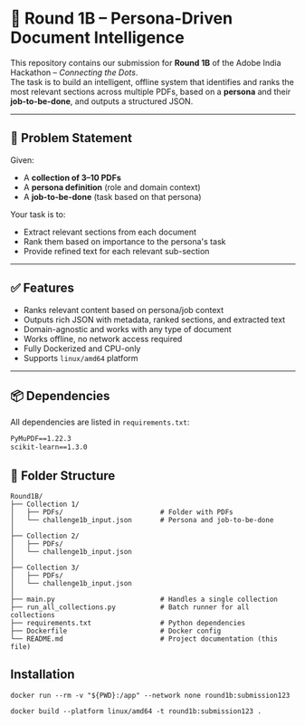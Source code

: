 # 📄 Round 1B – Persona-Driven Document Intelligence

This repository contains our submission for **Round 1B** of the Adobe India Hackathon – *Connecting the Dots*.  
The task is to build an intelligent, offline system that identifies and ranks the most relevant sections across multiple PDFs, based on a **persona** and their **job-to-be-done**, and outputs a structured JSON.

---

## 🧠 Problem Statement

Given:
- A **collection of 3–10 PDFs**
- A **persona definition** (role and domain context)
- A **job-to-be-done** (task based on that persona)

Your task is to:
- Extract relevant sections from each document
- Rank them based on importance to the persona's task
- Provide refined text for each relevant sub-section

---

## ✅ Features

- Ranks relevant content based on persona/job context
- Outputs rich JSON with metadata, ranked sections, and extracted text
- Domain-agnostic and works with any type of document
- Works offline, no network access required
- Fully Dockerized and CPU-only
- Supports `linux/amd64` platform

---

## 📦 Dependencies

All dependencies are listed in `requirements.txt`:

```txt
PyMuPDF==1.22.3
scikit-learn==1.3.0

```
## 📁 Folder Structure

```plaintext
Round1B/
├── Collection 1/
│   ├── PDFs/                        # Folder with PDFs
│   └── challenge1b_input.json       # Persona and job-to-be-done
│
├── Collection 2/
│   ├── PDFs/
│   └── challenge1b_input.json
│
├── Collection 3/
│   ├── PDFs/
│   └── challenge1b_input.json
│
├── main.py                          # Handles a single collection
├── run_all_collections.py           # Batch runner for all collections
├── requirements.txt                 # Python dependencies
├── Dockerfile                       # Docker config
└── README.md                        # Project documentation (this file)

```
## Installation
```plaintext
docker run --rm -v "${PWD}:/app" --network none round1b:submission123

docker build --platform linux/amd64 -t round1b:submission123 .
